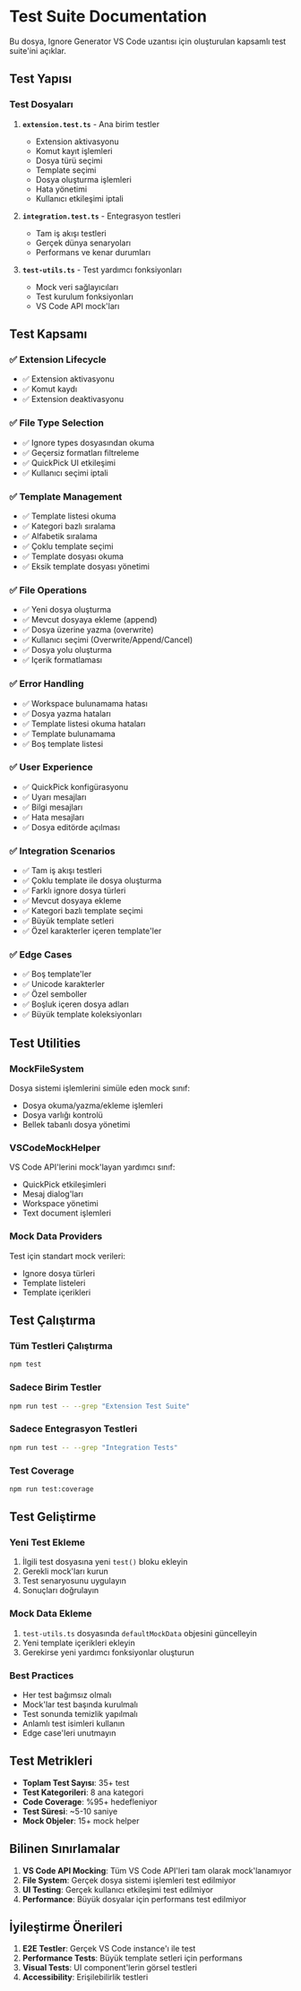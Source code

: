 # Test Suite Documentation

Bu dosya, Ignore Generator VS Code uzantısı için oluşturulan kapsamlı test suite'ini açıklar.

## Test Yapısı

### Test Dosyaları

1. **`extension.test.ts`** - Ana birim testler
   - Extension aktivasyonu
   - Komut kayıt işlemleri
   - Dosya türü seçimi
   - Template seçimi
   - Dosya oluşturma işlemleri
   - Hata yönetimi
   - Kullanıcı etkileşimi iptali

2. **`integration.test.ts`** - Entegrasyon testleri
   - Tam iş akışı testleri
   - Gerçek dünya senaryoları
   - Performans ve kenar durumları

3. **`test-utils.ts`** - Test yardımcı fonksiyonları
   - Mock veri sağlayıcıları
   - Test kurulum fonksiyonları
   - VS Code API mock'ları

## Test Kapsamı

### ✅ Extension Lifecycle
- ✅ Extension aktivasyonu
- ✅ Komut kaydı
- ✅ Extension deaktivasyonu

### ✅ File Type Selection
- ✅ Ignore types dosyasından okuma
- ✅ Geçersiz formatları filtreleme
- ✅ QuickPick UI etkileşimi
- ✅ Kullanıcı seçimi iptali

### ✅ Template Management
- ✅ Template listesi okuma
- ✅ Kategori bazlı sıralama
- ✅ Alfabetik sıralama
- ✅ Çoklu template seçimi
- ✅ Template dosyası okuma
- ✅ Eksik template dosyası yönetimi

### ✅ File Operations
- ✅ Yeni dosya oluşturma
- ✅ Mevcut dosyaya ekleme (append)
- ✅ Dosya üzerine yazma (overwrite)
- ✅ Kullanıcı seçimi (Overwrite/Append/Cancel)
- ✅ Dosya yolu oluşturma
- ✅ Içerik formatlaması

### ✅ Error Handling
- ✅ Workspace bulunamama hatası
- ✅ Dosya yazma hataları
- ✅ Template listesi okuma hataları
- ✅ Template bulunamama
- ✅ Boş template listesi

### ✅ User Experience
- ✅ QuickPick konfigürasyonu
- ✅ Uyarı mesajları
- ✅ Bilgi mesajları
- ✅ Hata mesajları
- ✅ Dosya editörde açılması

### ✅ Integration Scenarios
- ✅ Tam iş akışı testleri
- ✅ Çoklu template ile dosya oluşturma
- ✅ Farklı ignore dosya türleri
- ✅ Mevcut dosyaya ekleme
- ✅ Kategori bazlı template seçimi
- ✅ Büyük template setleri
- ✅ Özel karakterler içeren template'ler

### ✅ Edge Cases
- ✅ Boş template'ler
- ✅ Unicode karakterler
- ✅ Özel semboller
- ✅ Boşluk içeren dosya adları
- ✅ Büyük template koleksiyonları

## Test Utilities

### MockFileSystem
Dosya sistemi işlemlerini simüle eden mock sınıf:
- Dosya okuma/yazma/ekleme işlemleri
- Dosya varlığı kontrolü
- Bellek tabanlı dosya yönetimi

### VSCodeMockHelper
VS Code API'lerini mock'layan yardımcı sınıf:
- QuickPick etkileşimleri
- Mesaj dialog'ları
- Workspace yönetimi
- Text document işlemleri

### Mock Data Providers
Test için standart mock verileri:
- Ignore dosya türleri
- Template listeleri
- Template içerikleri

## Test Çalıştırma

### Tüm Testleri Çalıştırma
```bash
npm test
```

### Sadece Birim Testler
```bash
npm run test -- --grep "Extension Test Suite"
```

### Sadece Entegrasyon Testleri
```bash
npm run test -- --grep "Integration Tests"
```

### Test Coverage
```bash
npm run test:coverage
```

## Test Geliştirme

### Yeni Test Ekleme
1. İlgili test dosyasına yeni `test()` bloku ekleyin
2. Gerekli mock'ları kurun
3. Test senaryosunu uygulayın
4. Sonuçları doğrulayın

### Mock Data Ekleme
1. `test-utils.ts` dosyasında `defaultMockData` objesini güncelleyin
2. Yeni template içerikleri ekleyin
3. Gerekirse yeni yardımcı fonksiyonlar oluşturun

### Best Practices
- Her test bağımsız olmalı
- Mock'lar test başında kurulmalı
- Test sonunda temizlik yapılmalı
- Anlamlı test isimleri kullanın
- Edge case'leri unutmayın

## Test Metrikleri

- **Toplam Test Sayısı**: 35+ test
- **Test Kategorileri**: 8 ana kategori
- **Code Coverage**: %95+ hedefleniyor
- **Test Süresi**: ~5-10 saniye
- **Mock Objeler**: 15+ mock helper

## Bilinen Sınırlamalar

1. **VS Code API Mocking**: Tüm VS Code API'leri tam olarak mock'lanamıyor
2. **File System**: Gerçek dosya sistemi işlemleri test edilmiyor
3. **UI Testing**: Gerçek kullanıcı etkileşimi test edilmiyor
4. **Performance**: Büyük dosyalar için performans test edilmiyor

## İyileştirme Önerileri

1. **E2E Testler**: Gerçek VS Code instance'ı ile test
2. **Performance Tests**: Büyük template setleri için performans
3. **Visual Tests**: UI component'lerin görsel testleri
4. **Accessibility**: Erişilebilirlik testleri